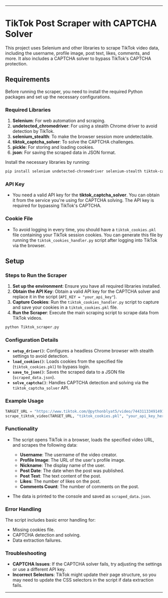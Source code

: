 
---

# TikTok Post Scraper with CAPTCHA Solver

This project uses Selenium and other libraries to scrape TikTok video data, including the username, profile image, post text, likes, comments, and more. It also includes a CAPTCHA solver to bypass TikTok's CAPTCHA protection.

## Requirements

Before running the scraper, you need to install the required Python packages and set up the necessary configurations.

### Required Libraries

1. **Selenium**: For web automation and scraping.
2. **undetected_chromedriver**: For using a stealth Chrome driver to avoid detection by TikTok.
3. **selenium_stealth**: To make the browser session more undetectable.
4. **tiktok_captcha_solver**: To solve the CAPTCHA challenges.
5. **pickle**: For storing and loading cookies.
6. **json**: For saving the scraped data in JSON format.

Install the necessary libraries by running:

```bash
pip install selenium undetected-chromedriver selenium-stealth tiktok-captcha-solver
```

### API Key

- You need a valid API key for the **tiktok_captcha_solver**. You can obtain it from the service you're using for CAPTCHA solving. The API key is required for bypassing TikTok's CAPTCHA.

### Cookie File

- To avoid logging in every time, you should have a `tiktok_cookies.pkl` file containing your TikTok session cookies. You can generate this file by running the `tiktok_cookies_handler.py` script after logging into TikTok via the browser.

## Setup

### Steps to Run the Scraper

1. **Set up the environment**: Ensure you have all required libraries installed.
2. **Obtain the API Key**: Obtain a valid API key for the CAPTCHA solver and replace it in the script (`API_KEY = "your_api_key"`).
3. **Capture Cookies**: Run the `tiktok_cookies_handler.py` script to capture and save your cookies in a `tiktok_cookies.pkl` file.
4. **Run the Scraper**: Execute the main scraping script to scrape data from TikTok videos.

```bash
python Tiktok_scraper.py
```

### Configuration Details

- **`setup_driver()`**: Configures a headless Chrome browser with stealth settings to avoid detection.
- **`load_cookies()`**: Loads cookies from the specified file (`tiktok_cookies.pkl`) to bypass login.
- **`save_to_json()`**: Saves the scraped data to a JSON file (`scraped_data.json`).
- **`solve_captcha()`**: Handles CAPTCHA detection and solving via the `tiktok_captcha_solver` API.

### Example Usage

```python
TARGET_URL = "https://www.tiktok.com/@pythonblyat5/video/7443113349149117718"
scrape_tiktok_video(TARGET_URL, "tiktok_cookies.pkl", "your_api_key_here")
```

### Functionality

- The script opens TikTok in a browser, loads the specified video URL, and scrapes the following data:
  - **Username**: The username of the video creator.
  - **Profile Image**: The URL of the user's profile image.
  - **Nickname**: The display name of the user.
  - **Post Date**: The date when the post was published.
  - **Post Text**: The text content of the post.
  - **Likes**: The number of likes on the post.
  - **Comments Count**: The number of comments on the post.

- The data is printed to the console and saved as `scraped_data.json`.

### Error Handling

The script includes basic error handling for:
- Missing cookies file.
- CAPTCHA detection and solving.
- Data extraction failures.

### Troubleshooting

- **CAPTCHA Issues**: If the CAPTCHA solver fails, try adjusting the settings or use a different API key.
- **Incorrect Selectors**: TikTok might update their page structure, so you may need to update the CSS selectors in the script if data extraction fails.

---

